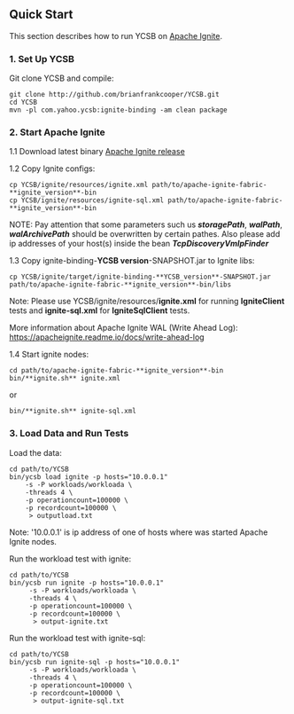 <!--
Copyright (c) 2018 YCSB contributors. All rights reserved.

Licensed under the Apache License, Version 2.0 (the "License"); you
may not use this file except in compliance with the License. You
may obtain a copy of the License at

http://www.apache.org/licenses/LICENSE-2.0

Unless required by applicable law or agreed to in writing, software
distributed under the License is distributed on an "AS IS" BASIS,
WITHOUT WARRANTIES OR CONDITIONS OF ANY KIND, either express or
implied. See the License for the specific language governing
permissions and limitations under the License. See accompanying
LICENSE file.
-->

## Quick Start

This section describes how to run YCSB on [Apache Ignite](https://ignite.apache.org).

### 1. Set Up YCSB

Git clone YCSB and compile:

    git clone http://github.com/brianfrankcooper/YCSB.git
    cd YCSB
    mvn -pl com.yahoo.ycsb:ignite-binding -am clean package

### 2. Start Apache Ignite
1.1 Download latest binary [Apache Ignite release](https://ignite.apache.org/download.cgi#binaries)

1.2 Copy Ignite configs:
    
    cp YCSB/ignite/resources/ignite.xml path/to/apache-ignite-fabric-**ignite_version**-bin
    cp YCSB/ignite/resources/ignite-sql.xml path/to/apache-ignite-fabric-**ignite_version**-bin

NOTE: Pay attention that some parameters such us ****_storagePath_****, ****_walPath_****, ****_walArchivePath_****
     should be overwritten by certain pathes. Also please add ip addresses of your host(s) inside the bean ****_TcpDiscoveryVmIpFinder_****

1.3 Copy ignite-binding-**YCSB version**-SNAPSHOT.jar to Ignite libs: 
    
    cp YCSB/ignite/target/ignite-binding-**YCSB_version**-SNAPSHOT.jar path/to/apache-ignite-fabric-**ignite_version**-bin/libs

Note: Please use YCSB/ignite/resources/**ignite.xml** for running **IgniteClient** tests and **ignite-sql.xml** for
**IgniteSqlClient** tests. 

More information about Apache Ignite WAL (Write Ahead Log): https://apacheignite.readme.io/docs/write-ahead-log

1.4 Start ignite nodes:
 
    cd path/to/apache-ignite-fabric-**ignite_version**-bin
    bin/**ignite.sh** ignite.xml
or

    bin/**ignite.sh** ignite-sql.xml

### 3. Load Data and Run Tests

Load the data:

    cd path/to/YCSB
    bin/ycsb load ignite -p hosts="10.0.0.1"
        -s -P workloads/workloada \
        -threads 4 \
        -p operationcount=100000 \
        -p recordcount=100000 \
         > outputload.txt
Note: '10.0.0.1' is ip address of one of hosts where was started Apache Ignite nodes.


Run the workload test with ignite:

    cd path/to/YCSB
    bin/ycsb run ignite -p hosts="10.0.0.1"
         -s -P workloads/workloada \
         -threads 4 \
         -p operationcount=100000 \
         -p recordcount=100000 \
          > output-ignite.txt

Run the workload test with ignite-sql:

    cd path/to/YCSB
    bin/ycsb run ignite-sql -p hosts="10.0.0.1"
         -s -P workloads/workloada \
         -threads 4 \
         -p operationcount=100000 \
         -p recordcount=100000 \
          > output-ignite-sql.txt

